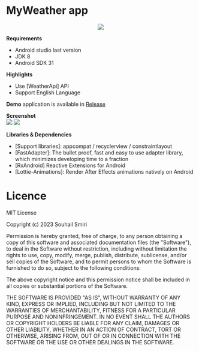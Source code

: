 # MyWeather app

<p align="center"><img src="Assets/Screenshot_1.png" /></p>

**Requirements**
- Android studio last version
- JDK 8
- Android SDK 31

**Highlights**
- Use [WeatherApi] API
- Support English Language

**Demo** application is available in [Release]

**Screenshot**
</br>
<img src="Assets/Screenshot_2.png" />
<img src="Assets/Screenshot_5.png" />

**Libraries & Dependencies**
- [Support libraries]: appcompat / recyclerview / constraintlayout
- [FastAdapter]: The bullet proof, fast and easy to use adapter library, which minimizes developing time to a fraction
- [RxAndroid] Reactive Extensions for Android
- [Lottie-Animations]: Render After Effects animations natively on Android

[Release]: https://github.com/NotGAspegic/MyWeather/releases


# Licence

MIT License

Copyright (c) 2023 Souhail Smiri

Permission is hereby granted, free of charge, to any person obtaining a copy
of this software and associated documentation files (the "Software"), to deal
in the Software without restriction, including without limitation the rights
to use, copy, modify, merge, publish, distribute, sublicense, and/or sell
copies of the Software, and to permit persons to whom the Software is
furnished to do so, subject to the following conditions:

The above copyright notice and this permission notice shall be included in all
copies or substantial portions of the Software.

THE SOFTWARE IS PROVIDED "AS IS", WITHOUT WARRANTY OF ANY KIND, EXPRESS OR
IMPLIED, INCLUDING BUT NOT LIMITED TO THE WARRANTIES OF MERCHANTABILITY,
FITNESS FOR A PARTICULAR PURPOSE AND NONINFRINGEMENT. IN NO EVENT SHALL THE
AUTHORS OR COPYRIGHT HOLDERS BE LIABLE FOR ANY CLAIM, DAMAGES OR OTHER
LIABILITY, WHETHER IN AN ACTION OF CONTRACT, TORT OR OTHERWISE, ARISING FROM,
OUT OF OR IN CONNECTION WITH THE SOFTWARE OR THE USE OR OTHER DEALINGS IN THE
SOFTWARE.

